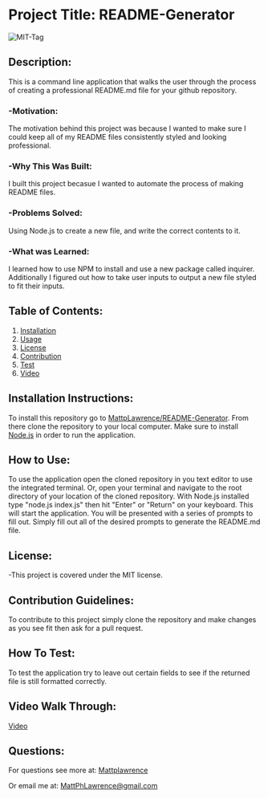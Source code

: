 # Project Title: README-Generator

![MIT-Tag](https://shields.io/badge/license-MIT-green)

## Description:

This is a command line application that walks the user through the process of creating a professional README.md file for your github repository.

### -Motivation:

The motivation behind this project was because I wanted to make sure I could keep all of my README files consistently styled and looking professional.

### -Why This Was Built:

I built this project becasue I wanted to automate the process of making README files.

### -Problems Solved:

Using Node.js to create a new file, and write the correct contents to it.

### -What was Learned:

I learned how to use NPM to install and use a new package called inquirer. Additionally I figured out how to take user inputs to output a new file styled to fit their inputs.

## Table of Contents:

1. [Installation](#install)
2. [Usage](#usage)
3. [License](#license)
4. [Contribution](#contribution)
5. [Test](#test)
6. [Video](#video)

## Installation Instructions: <a name="install"></a>

To install this repository go to [MattpLawrence/README-Generator](https://github.com/MattpLawrence/README-Generator). From there clone the repository to your local computer. Make sure to install [Node.js](https://nodejs.org/en/download/) in order to run the application.

## How to Use: <a name="usage"></a>

To use the application open the cloned repository in you text editor to use the integrated terminal. Or, open your terminal and navigate to the root directory of your location of the cloned repository. With Node.js installed type "node.js index.js" then hit "Enter" or "Return" on your keyboard. This will start the application. You will be presented with a series of prompts to fill out. Simply fill out all of the desired prompts to generate the README.md file.

## License: <a name="license"></a>

-This project is covered under the MIT license.

## Contribution Guidelines: <a name="contribution"></a>

To contribute to this project simply clone the repository and make changes as you see fit then ask for a pull request.

## How To Test: <a name="test"></a>

To test the application try to leave out certain fields to see if the returned file is still formatted correctly.

## Video Walk Through: <a name="video"></a>

[Video](/video/README-Walkthrough.md)

## Questions: <a name="username"></a>

For questions see more at:
[Mattplawrence](https://watch.screencastify.com/v/SZlbJ2DFqgP2nNV3PvW6)

Or email me at: MattPhLawrence@gmail.com
